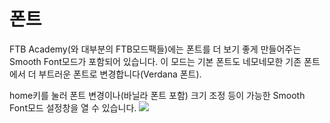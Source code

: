 # 폰트

FTB Academy(와 대부분의 FTB모드팩들)에는 폰트를 더 보기 좋게 만들어주는 Smooth Font모드가 포함되어 있습니다. 이 모드는 기본 폰트도 네모네모한 기존 폰트에서 더 부트러운 폰트로 변경합니다(Verdana 폰트).

home키를 눌러 폰트 변경이나(바닐라 폰트 포함) 크기 조정 등이 가능한 Smooth Font모드 설정창을 열 수 있습니다.
![](fonts.png)
